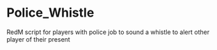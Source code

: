 # Police_Whistle
RedM script for players with police job to sound a whistle to alert other player of their present 
